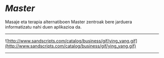 # _Master_ #
Masaje eta terapia alternatiboen Master zentroak bere jarduera informatizatu nahi duen aplikazioa da.

---

![http://www.sandscripts.com/catalog/business/gif/ying_yang.gif](http://www.sandscripts.com/catalog/business/gif/ying_yang.gif)

---
